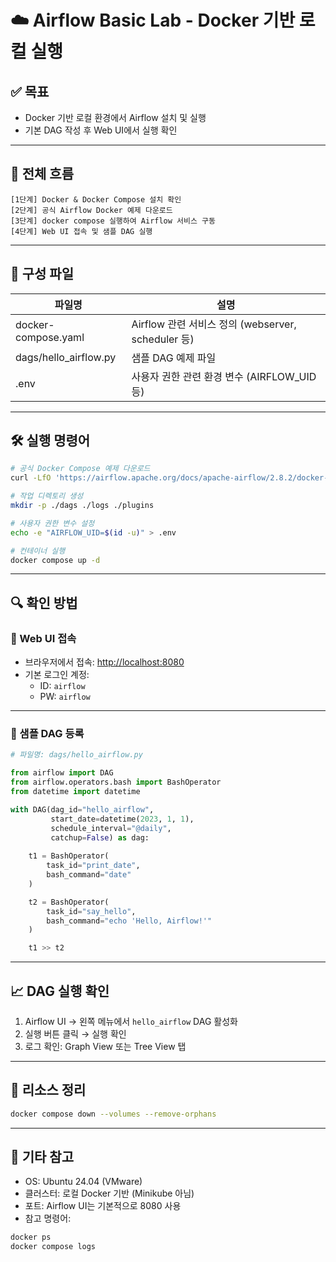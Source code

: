 # ☁️ Airflow Basic Lab - Docker 기반 로컬 실행

## ✅ 목표

- Docker 기반 로컬 환경에서 Airflow 설치 및 실행
- 기본 DAG 작성 후 Web UI에서 실행 확인

---

## 🧭 전체 흐름

```
[1단계] Docker & Docker Compose 설치 확인
[2단계] 공식 Airflow Docker 예제 다운로드
[3단계] docker compose 실행하여 Airflow 서비스 구동
[4단계] Web UI 접속 및 샘플 DAG 실행
```

---

## 📁 구성 파일

| 파일명 | 설명 |
| --- | --- |
| docker-compose.yaml | Airflow 관련 서비스 정의 (webserver, scheduler 등) |
| dags/hello_airflow.py | 샘플 DAG 예제 파일 |
| .env | 사용자 권한 관련 환경 변수 (AIRFLOW_UID 등) |

---

## 🛠️ 실행 명령어

```bash
# 공식 Docker Compose 예제 다운로드
curl -LfO 'https://airflow.apache.org/docs/apache-airflow/2.8.2/docker-compose.yaml'

# 작업 디렉토리 생성
mkdir -p ./dags ./logs ./plugins

# 사용자 권한 변수 설정
echo -e "AIRFLOW_UID=$(id -u)" > .env

# 컨테이너 실행
docker compose up -d
```

---

## 🔍 확인 방법

### 🔸 Web UI 접속

- 브라우저에서 접속: [http://localhost:8080](http://localhost:8080/)
- 기본 로그인 계정:
    - ID: `airflow`
    - PW: `airflow`

---

### 🔸 샘플 DAG 등록

```python
# 파일명: dags/hello_airflow.py

from airflow import DAG
from airflow.operators.bash import BashOperator
from datetime import datetime

with DAG(dag_id="hello_airflow", 
         start_date=datetime(2023, 1, 1),
         schedule_interval="@daily",
         catchup=False) as dag:
    
    t1 = BashOperator(
        task_id="print_date",
        bash_command="date"
    )

    t2 = BashOperator(
        task_id="say_hello",
        bash_command="echo 'Hello, Airflow!'"
    )

    t1 >> t2
```

---

## 📈 DAG 실행 확인

1. Airflow UI → 왼쪽 메뉴에서 `hello_airflow` DAG 활성화
2. 실행 버튼 클릭 → 실행 확인
3. 로그 확인: Graph View 또는 Tree View 탭

---

## 🧹 리소스 정리

```bash
docker compose down --volumes --remove-orphans
```

---

## 🧩 기타 참고

- OS: Ubuntu 24.04 (VMware)
- 클러스터: 로컬 Docker 기반 (Minikube 아님)
- 포트: Airflow UI는 기본적으로 8080 사용
- 참고 명령어:

```bash
docker ps
docker compose logs
```
